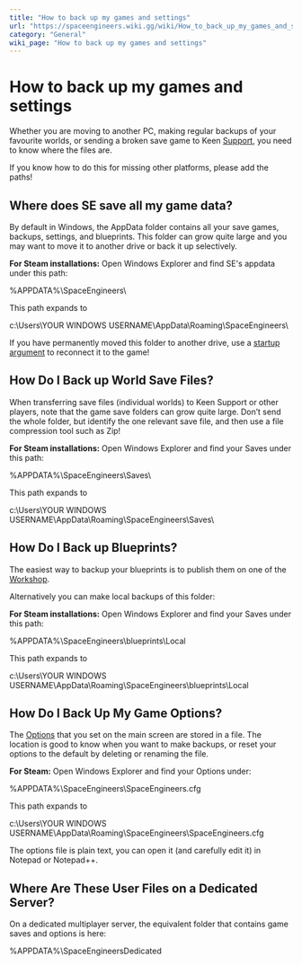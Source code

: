 ```yaml
---
title: "How to back up my games and settings"
url: "https://spaceengineers.wiki.gg/wiki/How_to_back_up_my_games_and_settings"
category: "General"
wiki_page: "How to back up my games and settings"
---
```


# How to back up my games and settings

Whether you are moving to another PC, making regular backups of your favourite worlds, or sending a broken save game to Keen [Support](https://spaceengineers.wiki.gg/wiki/Support "Support"), you need to know where the files are.

If you know how to do this for missing other platforms, please add the paths!

## Where does SE save all my game data?

By default in Windows, the AppData folder contains all your save games, backups, settings, and blueprints. This folder can grow quite large and you may want to move it to another drive or back it up selectively.

**For Steam installations:** Open Windows Explorer and find SE's appdata under this path:

%APPDATA%\\SpaceEngineers\\

This path expands to

c:\\Users\\YOUR WINDOWS USERNAME\\AppData\\Roaming\\SpaceEngineers\\

If you have permanently moved this folder to another drive, use a [startup argument](https://spaceengineers.wiki.gg/wiki/Startup_Arguments "Startup Arguments") to reconnect it to the game!

## How Do I Back up World Save Files?

When transferring save files (individual worlds) to Keen Support or other players, note that the game save folders can grow quite large. Don’t send the whole folder, but identify the one relevant save file, and then use a file compression tool such as Zip!

**For Steam installations:** Open Windows Explorer and find your Saves under this path:

%APPDATA%\\SpaceEngineers\\Saves\\

This path expands to

c:\\Users\\YOUR WINDOWS USERNAME\\AppData\\Roaming\\SpaceEngineers\\Saves\\

## How Do I Back up Blueprints?

The easiest way to backup your blueprints is to publish them on one of the [Workshop](https://spaceengineers.wiki.gg/wiki/Workshop "Workshop").

Alternatively you can make local backups of this folder:

**For Steam installations:** Open Windows Explorer and find your Saves under this path:

%APPDATA%\\SpaceEngineers\\blueprints\\Local

This path expands to

c:\\Users\\YOUR WINDOWS USERNAME\\AppData\\Roaming\\SpaceEngineers\\blueprints\\Local

## How Do I Back Up My Game Options?

The [Options](https://spaceengineers.wiki.gg/wiki/Options "Options") that you set on the main screen are stored in a file. The location is good to know when you want to make backups, or reset your options to the default by deleting or renaming the file.

**For Steam:** Open Windows Explorer and find your Options under:

%APPDATA%\\SpaceEngineers\\SpaceEngineers.cfg

This path expands to

c:\\Users\\YOUR WINDOWS USERNAME\\AppData\\Roaming\\SpaceEngineers\\SpaceEngineers.cfg

The options file is plain text, you can open it (and carefully edit it) in Notepad or Notepad++.

## Where Are These User Files on a Dedicated Server?

On a dedicated multiplayer server, the equivalent folder that contains game saves and options is here:

%APPDATA%\\SpaceEngineersDedicated